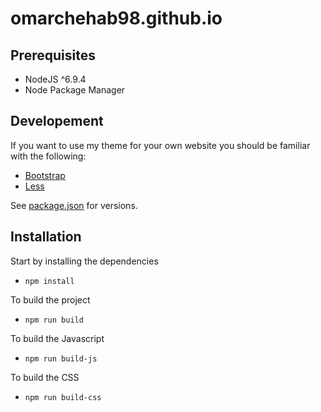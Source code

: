 # omarchehab98.github.io

## Prerequisites
* NodeJS ^6.9.4
* Node Package Manager

## Developement

If you want to use my theme for your own website you should be familiar with
the following:
* [Bootstrap](http://getbootstrap.com/)
* [Less](http://lesscss.org/)

See [package.json](package.json) for versions.

## Installation

Start by installing the dependencies
* `npm install`

To build the project
* `npm run build`

To build the Javascript
* `npm run build-js`

To build the CSS
* `npm run build-css`
